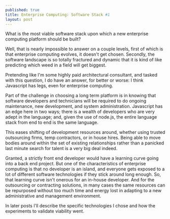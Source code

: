 ```yaml
---
published: true
title: Enterprise Computing: Software Stack #1
layout: post
---
```

What is the most viable software stack upon which a new enterprise computing platform should be built?

Well, that is nearly impossible to answer on a couple levels, first of which is that enterprise computing evolves,  it doesn't get chosen.  Secondly, the software landscape is so totally fractured and dynamic that it is kind of like predicting which weed in a field will get biggest.

Pretending like I'm some highly paid architectural consultant, and tasked with this question, I do have an answer, for better or worse: I think Javascript has legs, even for enterprise computing.

Part of the challenge in choosing a long term platform is in knowing that software developers and technicians will be required to do ongoing maintenance, new development, and system administration.  Javascript has an edge here in two ways;  there is a wealth of developers who are very adept in the language; and, given the use of node.js, the entire language stack from end to end is the same language.  

This eases shifting of development resources around, whether using trusted outsourcing firms, temp contractors, or in house hires.  Being able to move bodies around within the set of existing relationships rather than a panicked last minute search for talent is a very big deal indeed.

Granted, a strictly front end developer would have a learning curve going into a back end project.  But one of the characteristics of enterprise computing is that no developer is an island, and everyone gets exposed to a lot of different software technologies if they stick around long enough.  So, that learning curve isn't onerous for an in-house developer.  And for the outsourcing or contracting solutions, in many cases the same resources can be repurposed without too much time and energy lost in adapting to a new administrative and management environment.

In later posts I'll describe the specific technologies I chose and how the experiments to validate viability went.